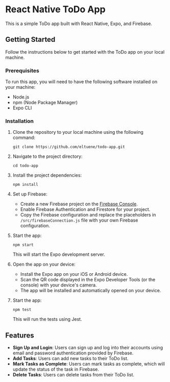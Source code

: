 # React Native ToDo App

This is a simple ToDo app built with React Native, Expo, and Firebase. 

## Getting Started

Follow the instructions below to get started with the ToDo app on your local machine.

### Prerequisites

To run this app, you will need to have the following software installed on your machine:

- Node.js
- npm (Node Package Manager)
- Expo CLI

### Installation

1. Clone the repository to your local machine using the following command:

   ```shell
   git clone https://github.com/eltuene/todo-app.git
   ```

2. Navigate to the project directory:

   ```shell
   cd todo-app
   ```

3. Install the project dependencies:

   ```shell
   npm install
   ```

4. Set up Firebase:

   - Create a new Firebase project on the [Firebase Console](https://console.firebase.google.com).
   - Enable Firebase Authentication and Firestore for your project.
   - Copy the Firebase configuration and replace the placeholders in `/src/firebaseConnection.js` file with your own Firebase configuration.

5. Start the app:

   ```shell
   npm start
   ```

   This will start the Expo development server.

6. Open the app on your device:

   - Install the Expo app on your iOS or Android device.
   - Scan the QR code displayed in the Expo Developer Tools (or the console) with your device's camera.
   - The app will be installed and automatically opened on your device.
  
7. Start the app:

   ```shell
   npm test
   ```

   This will run the tests using Jest.

## Features

- **Sign Up and Login**: Users can sign up and log into their accounts using email and password authentication provided by Firebase.
- **Add Tasks**: Users can add new tasks to their ToDo list.
- **Mark Tasks as Complete**: Users can mark tasks as complete, which will update the status of the task in Firebase.
- **Delete Tasks**: Users can delete tasks from their ToDo list.